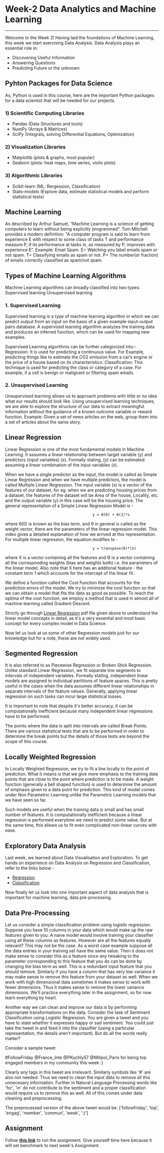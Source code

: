 # Week-2 Data Analytics and Machine Learning
***
Welcome to the Week 2! Having laid the foundations of Machine Learning, this week we start exercising Data Analysis. Data Analysis plays an essential role in:
- Discovering Useful Information
- Answering Questions 
- Predicting Future or the unknown

## Pyhton Packages for Data Science
As, Python is used in this course, here are the important Python packages for a data scientist that will be needed for our projects. 

### 1) Scientific Computing Libraries
- Pandas (Data Structures and tools)
- NumPy (Arrays & Matrices)
- SciPy (Integrals, solving Differential Equations, Optimization)

### 2) Visualization Libraries
- Matplotlib (plots & graphs, most popular)
- Seaborn (plots: heat maps, time series, violin plots)

### 3) Algorithmic Libraries
- Scikit-learn (ML: Rergession, Classification)
- Stats-models (Explore data, estimate statistical models and perform statistical tests)

## Machine Learning
As described by Arthur Samuel, “Machine Learning is a science of getting computers to learn without being explicitly programmed”. Tom Mitchell provides a modern definition: "A computer program is said to learn from experience E with respect to some class of tasks T and performance measure P, if its performance at tasks in, as measured by P, improves with experience E”.
Example: Email Spam.
E= Watching you label emails spam or not spam.
T= Classifying emails as spam or not.
P= The number(or fraction) of emails correctly classified as spam/not spam.

## Types of Machine Learning Algorithms 
Machine Learning algorithms can broadly classified into two types:
Supervised learning
Unsupervised learning

### 1. Supervised Learning
Supervised learning is a type of machine learning algorithm in which we can predict output from an input on the basis of a given example input-output pairs database. A supervised learning algorithm analyzes the training data and produces an inferred function, which can be used for mapping new examples.

Supervised Learning algorithms can be further categorized into:-
Regression: It is used for predicting a continuous value. For Example, predicting things like to estimate the CO2 emission from a car’s engine or the price of a house based on its characteristics.
Classification: This technique is used for predicting the class or category of a case. For example, if a cell is benign or malignant or filtering spam emails.

### 2. Unsupervised Learning
Unsupervised learning allows us to approach problems with little or no idea what our results should look like. Using unsupervised learning techniques, we are able to explore the structure of our data to extract meaningful information without the guidance of a known outcome variable or reward function.
Example: Given a set of news articles on the web, group them into a set of articles about the same story.

## Linear Regression
Linear Regression is one of the most fundamental models in Machine Learning. It assumes a linear relationship between target variable (y) and predictors (input variables) (x). Formally stating, (y) can be estimated assuming a linear combination of the input variables (x).

When we have a single predictor as the input, the model is called as Simple Linear Regression and when we have multiple predictors, the model is called Multiple Linear Regression.
The input variable (x) is a vector of the features of our dataset, for eg. when we are predicting housing prices from a dataset, the features of the dataset will be Area of the house, Locality, etc. and the output variable (y) in this case will be the housing price. The general representation of a Simple Linear Regression Model is -

                                            y = θ(0) + θ(1)*x
where θ(0) is known as the bias term, and θ in general is called as the weight vector, there are the parameters of the linear regression model. This video gives a detailed explanation of how we arrived at this representation. For multiple linear regression, the equation modifies to -

                                            y = transpose(Θ)*(X) 
where X is a vector containing all the features and Θ is a vector containing all the corresponding weights (bias and weights both) i.e. the parameters of the linear model. Also note that X here has an additonal feature - the constant term 1 which accounts for the intercept of the linear fit.

We define a function called the Cost Function that accounts for the prediction errors of the model. We try to minimize the cost function so that we can obtain a model that fits the data as good as possible. To reach the optima of the cost function, we employ a method that is used in almost all of machine learning called Gradient Descent.

Strictly go through [Linear Regression](https://github.com/ShivamModi09/Edunnovate-Technologies-Data-Science/blob/main/Week-2/LinearRegression.pdf) pdf file given above to understand the linear model concepts in detail, as it's a very essential and most basic concept for every complex model in Data Science. 

Now let us look at us some of other Regression models just for our knowledge but for a note, these are not widely used.  

## Segmented Regression
It is also referred to as Piecewise Regression or Broken Stick Regression. Unlike standard Linear Regression, we fit separate line segments to intervals of independent variables. Formally stating, independent linear models are assigned to individual partitions of feature spaces. This is pretty useful in the cases when the data assumes different linear relationships in separate intervals of the feature values. Generally, applying linear regression on such tasks can incur large statistical losses.

It is important to note that despite it's better accuracy, it can be computationally inefficient because many independent linear regressions have to be performed.

The points where the data is split into intervals are called Break Points. There are various statistical tests that are to be performed in order to determine the break points but the details of those tests are beyond the scope of this course.

## Locally Weighted Regression
In Locally Weighted Regression, we try to fit a line locally to the point of prediction. What it means is that we give more emphasis to the training data points that are close to the point where prediction is to be made. A weight function (generally a bell shaped function) is used to determine the amount of emphasis given to a data point for prediction. This kind of model comes under Non Parametric Learning unlike the Parametric Learning models that we have seen so far.

Such models are useful when the training data is small and has small number of features. It is computationally inefficient because a linear regression is performed everytime we need to predict some value. But at the same time, this allows us to fit even complicated non-linear curves with ease.

## Exploratory Data Analysis
Last week, we learned about Data Visualisation and Exploration. To get hands on experience on Data Analysis on Regression and Classification, refer to the links below -

- [Regression](https://github.com/ShivamModi09/Edunnovate-Technologies-Data-Science/blob/main/Week-2/VisualizingDataForRegression.ipynb)
- [Classification](https://github.com/ShivamModi09/Edunnovate-Technologies-Data-Science/blob/main/Week-2/VisualizingDataForClassification.ipynb)

Now finally let us look into one important aspect of data analysis that is important for machine learning, data pre-processing.

## Data Pre-Processing
Let us consider a simple classification problem using logistic regression. Suppose you have 10 columns in your data which would make up the raw features given to you. A naive model would involve training your classifier using all these columns as features. However are all the features equally relevant? This may not be the case. As a worst case example suppose all the data entries in your training set have the same value. Then it does not make sense to consider this as a feature since any tweaking to the parameter corresponding to this feature that you do can be done by changing the bias term as well. This is a redundant input feature that you should remove. Similarly if you have a column that has very low variance it may make sense to remove this feature from your dataset as well. When we work with high dimensional data sometimes it makes sense to work with fewer dimensions. Thus it makes sense to remove the lower variance dimensions. 
We'll practice everything later in the assignment, so for now learn everything by heart.

Another way we can clean and improve our data is by performing appropriate transformations on the data. Consider the task of Sentiment Classification using Logistic Regression. You are given a tweet and you have to state whether it expresses happy or sad sentiment. You could just take the tweet in and feed it into the classifier (using a particular representation, the details aren't important). But do all the words really matter?

Consider a sample tweet:
 
#FollowFriday @France_Inte @PKuchly57 @Milipol_Paris for being top engaged members in my community this week :)

Clearly any tags in this tweet are irrelevant. Similarly symbols like '#' are also not needed. Thus we need to clean the input data to remove all this unnecesary information. Further in Natural Language Processing words like 'for', 'in' do not contribute to the sentiment and a proper classification would require us to remove this as well. All of this comes under data cleaning and preprocessing.

The preprocessed version of the above tweet would be:
['followfriday', 'top', 'engag', 'member', 'commun', 'week', ':)']

## Assignment
Follow **[this link](https://colab.research.google.com/drive/1EbCL33BI7Sfgw_Gzr1atrcGEnLJo0gw3?usp=sharing)** to run the assignment. Give yourself time here because it will set benchmark to next week's Assignment. 
